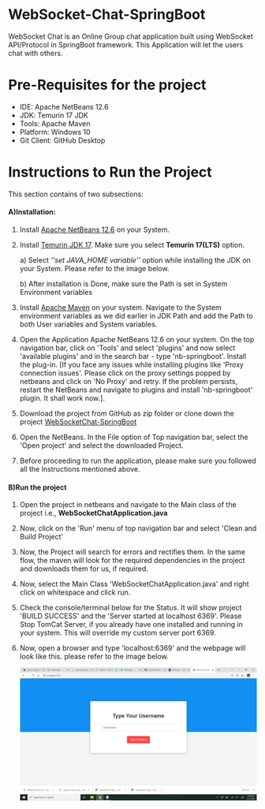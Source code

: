# WebSocket-Chat-SpringBoot
WebSocket Chat is an Online Group chat application built using WebSocket API/Protocol in SpringBoot framework. This Application will let the users chat with others.

# Pre-Requisites for the project
* IDE: Apache NetBeans 12.6
* JDK: Temurin 17 JDK
* Tools: Apache Maven
* Platform: Windows 10
* Git Client: GitHub Desktop

# Instructions to Run the Project

This section contains of two subsections:

#### A)Installation:
1. Install [Apache NetBeans 12.6](https://netbeans.apache.org/download/index.html) on your System.
2. Install [Temurin JDK 17](https://adoptium.net/?variant=openjdk17&jvmVariant=hotspot). Make sure you select **Temurin 17(LTS)** option.

    a) Select *''set JAVA_HOME variable''* option while installing the JDK on your System. Please refer to the image below.

    b) After installation is Done, make sure the Path is set in System Environment variables

3. Install [Apache Maven](https://maven.apache.org/download.cgi) on your system. Navigate to the System environment variables as we did earlier in JDK Path and add the Path to both User variables and System variables.

4. Open the Application Apache NetBeans 12.6 on your system. On the top navigation bar, click on 'Tools' and select 'plugins' and now select 'available plugins' and in the search bar - type 'nb-springboot'. Install the plug-in. [If you face any issues while installing plugins like 'Proxy connection issues'. Please click on the proxy settings popped by netbeans and click on 'No Proxy' and retry. If the problem persists, restart the NetBeans and navigate to plugins and install 'nb-springboot' plugin. It shall work now.].

5. Download the project from GitHub as zip folder or clone down the project [WebSocketChat-SpringBoot](https://github.com/jyshnkr/WebSocket-Chat-SpringBoot)

6. Open the NetBeans. In the File option of Top navigation bar, select the 'Open project' and select the downloaded Project.

7. Before proceeding to run the application, please make sure you followed all the Instructions mentioned above.

#### B)Run the project

1. Open the project in netbeans and navigate to the Main class of the project i.e., **WebSocketChatApplication.java**
2. Now, click on the 'Run' menu of top navigation bar and select 'Clean and Build Project'

3. Now, the Project will search for errors and rectifies them. In the same flow, the maven will look for the required dependencies in the project and downloads them for us, if required.

4. Now, select the Main Class 'WebSocketChatApplication.java' and right click on whitespace and click run.

5. Check the console/terminal below for the Status. It will show project 'BUILD SUCCESS' and the 'Server started at localhost 6369'. Please Stop TomCat Server, if you already have one installed and running in your system. This will override my custom server port 6369.

6. Now, open a browser and type 'localhost:6369' and the webpage will look like this. please refer to the image below.

    ![chatWindow](/Images/Installation/chatPage.jpeg)
